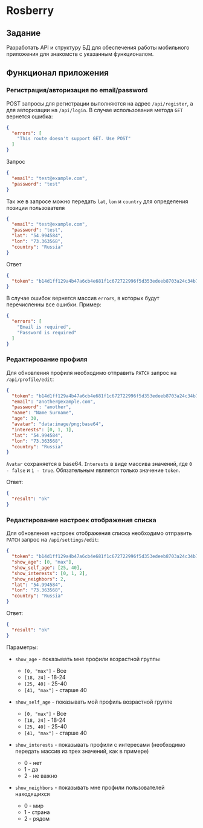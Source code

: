 # Rosberry

## Задание
Разработать API и структуру БД для обеспечения работы мобильного
приложения для знакомств с указанным функционалом.

## Функционал приложения
### Регистрация/авторизация по email/password

POST запросы для регистрации выполняются на адрес `/api/register`, а для авторизации на `/api/login`. В случае использования метода `GET` вернется ошибка:
```json
{
  "errors": [
    "This route doesn't support GET. Use POST"
  ]
}
```

Запрос
```json
{
  "email": "test@example.com",
  "password": "test"
}
```
Так же в запросе можно передать `lat`, `lon` и `country` для определения позиции пользователя
```json
{
  "email": "test@example.com",
  "password": "test",
  "lat": "54.994584",
  "lon": "73.363568",
  "country": "Russia"
}
```

Ответ
```json
{
  "token": "b14d1ff129a4b47a6cb4e681f1c672722996f5d353edeeb8703a24c34b7d6c4e24d9f57bada6f06eb742706f1751029d7fca7484124a56fda938e0ef2d5027a2"
}
```
В случае ошибок вернется массив `errors`, в которых будут перечисленны все ошибки. Пример:
```json
{
  "errors": [
    "Email is required",
    "Password is required"
  ]
}
```
### Редактирование профиля
Для обновления профиля необходимо отправить `PATCH` запрос на `/api/profile/edit`:
```json
{
  "token": "b14d1ff129a4b47a6cb4e681f1c672722996f5d353edeeb8703a24c34b7d6c4e24d9f57bada6f06eb742706f1751029d7fca7484124a56fda938e0ef2d5027a2",
  "email": "another@example.com",
  "password": "another",
  "name": "Name Surname",
  "age": 30,
  "avatar": "data:image/png;base64",
  "interests": [0, 1, 1],
  "lat": "54.994584",
  "lon": "73.363568",
  "country": "Russia"
}
```
`Avatar` сохраняется в base64. `Interests` в виде массива значений, где `0 - false` и `1 - true`. Обязательным является только значение `token`.

Ответ:
```json
{
  "result": "ok"
}
```

### Редактирование настроек отображения списка
Для обновления настроек отображения списка необходимо отправить `PATCH` запрос на `/api/settings/edit`:
```json
{
  "token": "b14d1ff129a4b47a6cb4e681f1c672722996f5d353edeeb8703a24c34b7d6c4e24d9f57bada6f06eb742706f1751029d7fca7484124a56fda938e0ef2d5027a2",
  "show_age": [0, "max"],
  "show_self_age": [25, 40],
  "show_interests": [0, 1, 2],
  "show_neighbors": 2,
  "lat": "54.994584",
  "lon": "73.363568",
  "country": "Russia"
}
```

Ответ:
```json
{
  "result": "ok"
}
```

Параметры:
* `show_age` - показывать мне профили возрастной группы
    * `[0, "max"]` - Все
    * `[18, 24]` - 18-24
    * `[25, 40]` - 25-40
    * `[41, "max"]` - старше 40

* `show_self_age` - показывать мой профиль возрастной группе
    * `[0, "max"]` - Все
    * `[18, 24]` - 18-24
    * `[25, 40]` - 25-40
    * `[41, "max"]` - старше 40

* `show_interests` - показывать профили с интересами (необходимо передать массив из трех значений, как в примере)
    * 0 - нет
    * 1 - да
    * 2 - не важно

* `show_neighbors` - показывать мне профили пользователей находящихся
    * 0 - мир
    * 1 - страна
    * 2 - рядом
